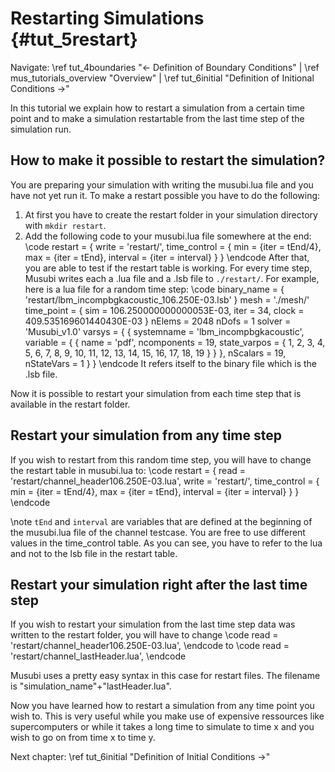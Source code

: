 Restarting Simulations {#tut_5restart}
========

Navigate: \ref tut_4boundaries "&larr; Definition of Boundary Conditions"
| \ref mus_tutorials_overview "Overview"
| \ref tut_6initial "Definition of Initional Conditions &rarr;"

In this tutorial we explain how to restart a simulation from a certain time point and to make a simulation
restartable from the last time step of the simulation run.

## How to make it possible to restart the simulation?

You are preparing your simulation with writing the musubi.lua file and you have not yet run it.
To make a restart possible you have to do the following:

1.  At first you have to create the restart folder in your simulation directory with `mkdir restart`.
2.  Add the following code to your musubi.lua file somewhere at the end:
    \code
    restart = {
      write = 'restart/',
      time_control = { 
        min = {iter = tEnd/4},
        max = {iter = tEnd}, 
        interval = {iter = interval}
      }
    }
    \endcode
After that, you are able to test if the restart table is working. For every time step, Musubi writes 
each a .lua file and a .lsb file to `./restart/`. For example, here is a lua file for a random time step:
\code
binary_name = {
    'restart/lbm_incompbgkacoustic_106.250E-03.lsb' 
}
 mesh = './mesh/'
 time_point = {
    sim =  106.250000000000053E-03,
    iter = 34,
    clock =  409.535169601440430E-03 
}
 nElems = 2048
 nDofs = 1
 solver = 'Musubi_v1.0'
 varsys = {
    {
        systemname = 'lbm_incompbgkacoustic',
        variable = {
            {
                name = 'pdf',
                ncomponents = 19,
                state_varpos = { 1, 2, 3, 4, 5, 6, 7, 8,
                    9, 10, 11, 12, 13, 14, 15, 16,
                    17, 18, 19 } 
            } 
        },
        nScalars = 19,
        nStateVars = 1 
    } 
}
\endcode
It refers itself to the binary file which is the .lsb file.

Now it is possible to restart your simulation from each time step that is available in the restart folder.

## Restart your simulation from any time step

If you wish to restart from this random time step, you will have to change the restart table in musubi.lua to:
\code
restart = {
  read = 'restart/channel_header106.250E-03.lua',
  write = 'restart/',
  time_control = {
    min = {iter = tEnd/4},
    max = {iter = tEnd}, 
    interval = {iter = interval}
  }
}
\endcode

\note `tEnd` and `interval` are variables that are defined at the beginning of the musubi.lua file of the
channel testcase. You are free to use different values in the time_control table. 
As you can see, you have to refer to the lua and not to the lsb file in the restart table.

## Restart your simulation right after the last time step

If you wish to restart your simulation from the last time step data was written to the restart folder,
you will have to change 
\code
read = 'restart/channel_header106.250E-03.lua',
\endcode
to
\code
read = 'restart/channel_lastHeader.lua',
\endcode

Musubi uses a pretty easy syntax in this case for restart files. 
The filename is "simulation_name"+"lastHeader.lua".

Now you have learned how to restart a simulation from any time point you wish to. This is very useful while
you make use of expensive ressources like supercomputers or while it takes a long time to simulate to time x and
you wish to go on from time x to time y.

Next chapter: \ref tut_6initial "Definition of Initial Conditions &rarr;" 
